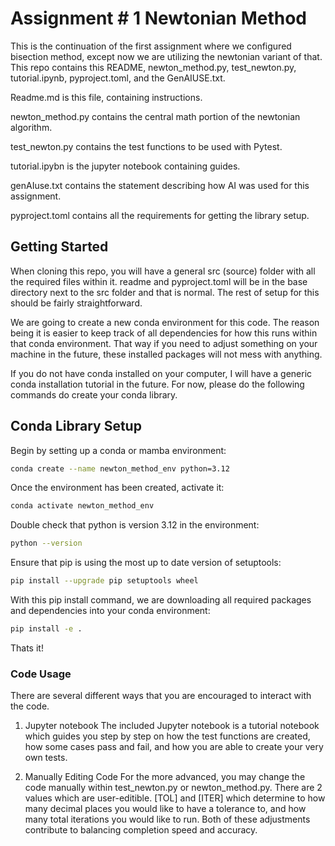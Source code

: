 # Assignment # 1 Newtonian Method
This is the continuation of the first assignment where we configured bisection method, except now we are utilizing the newtonian variant of that.
This repo contains this README, newton_method.py, test_newton.py, tutorial.ipynb, pyproject.toml, and the GenAIUSE.txt.

Readme.md is this file, containing instructions.

newton_method.py contains the central math portion of the newtonian algorithm.

test_newton.py contains the test functions to be used with Pytest.

tutorial.ipybn is the jupyter notebook containing guides.

genAIuse.txt contains the statement describing how AI was used for this assignment.

pyproject.toml contains all the requirements for getting the library setup.


## Getting Started
When cloning this repo, you will have a general src (source) folder with all the required files within it. readme and pyproject.toml will be in the base directory next to the src folder and that is normal. The rest of setup for this should be fairly straightforward.

We are going to create a new conda environment for this code. The reason being it is easier to keep track of all dependencies for how this runs within that conda environment. That way if you need to adjust something on your machine in the future, these installed packages will not mess with anything.

If you do not have conda installed on your computer, I will have a generic conda installation tutorial in the future. For now, please do the following commands do create your conda library.

## Conda Library Setup

Begin by setting up a conda or mamba environment:
```bash
conda create --name newton_method_env python=3.12
```
Once the environment has been created, activate it:

```bash
conda activate newton_method_env
```
Double check that python is version 3.12 in the environment:
```bash
python --version
```
Ensure that pip is using the most up to date version of setuptools:
```bash
pip install --upgrade pip setuptools wheel
```
With this pip install command, we are downloading all required packages and dependencies into your conda environment:
```bash
pip install -e .
```
Thats it!

### Code Usage
There are several different ways that you are encouraged to interact with the code.

1. Jupyter notebook
The included Jupyter notebook is a tutorial notebook which guides you step by step on how the test functions are created, how some cases pass and fail, and how you are able to create your very own tests.

2. Manually Editing Code
For the more advanced, you may change the code manually within test_newton.py or newton_method.py. There are 2 values which are user-editible. [TOL] and [ITER] which determine to how many decimal places you would like to have a tolerance to, and how many total iterations you would like to run. Both of these adjustments contribute to balancing completion speed and accuracy. 